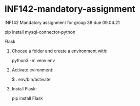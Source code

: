 # INF142-mandatory-assignment
INF142 Mandatory assignment for group 38 due 09.04.21

pip install mysql-connector-python

Flask
1. Choose a folder and create a environment with:

      python3 -m venv env
      
      
2. Activate evironment:

      $ . env/bin/activate
      
      
3. Install Flask:

      pip install Flask
